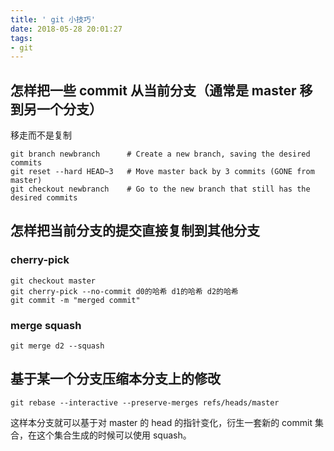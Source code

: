 ```yaml
---
title: ' git 小技巧'
date: 2018-05-28 20:01:27
tags:
- git
---
```

## 怎样把一些 commit 从当前分支（通常是 master 移到另一个分支）

移走而不是复制

```
git branch newbranch      # Create a new branch, saving the desired commits
git reset --hard HEAD~3   # Move master back by 3 commits (GONE from master)
git checkout newbranch    # Go to the new branch that still has the desired commits
```

## 怎样把当前分支的提交直接复制到其他分支

### cherry-pick

```
git checkout master
git cherry-pick --no-commit d0的哈希 d1的哈希 d2的哈希
git commit -m "merged commit"
```

### merge squash

```
git merge d2 --squash
```

## 基于某一个分支压缩本分支上的修改

```
git rebase --interactive --preserve-merges refs/heads/master
```

这样本分支就可以基于对 master 的 head 的指针变化，衍生一套新的 commit 集合，在这个集合生成的时候可以使用 squash。